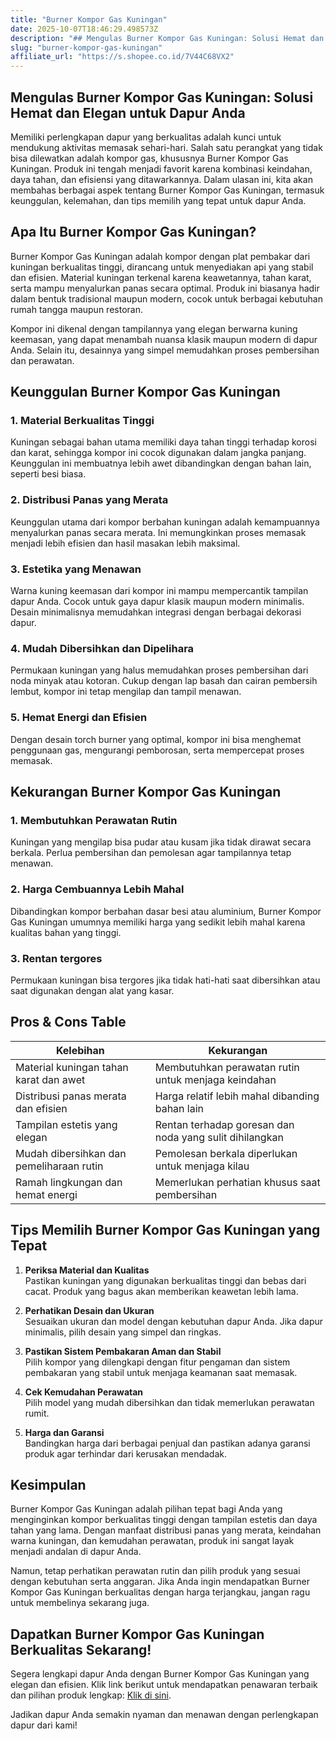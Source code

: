 ```yaml
---
title: "Burner Kompor Gas Kuningan"
date: 2025-10-07T18:46:29.498573Z
description: "## Mengulas Burner Kompor Gas Kuningan: Solusi Hemat dan Elegan untuk Dapur Anda..."
slug: "burner-kompor-gas-kuningan"
affiliate_url: "https://s.shopee.co.id/7V44C68VX2"
---
```

## Mengulas Burner Kompor Gas Kuningan: Solusi Hemat dan Elegan untuk Dapur Anda

Memiliki perlengkapan dapur yang berkualitas adalah kunci untuk mendukung aktivitas memasak sehari-hari. Salah satu perangkat yang tidak bisa dilewatkan adalah kompor gas, khususnya Burner Kompor Gas Kuningan. Produk ini tengah menjadi favorit karena kombinasi keindahan, daya tahan, dan efisiensi yang ditawarkannya. Dalam ulasan ini, kita akan membahas berbagai aspek tentang Burner Kompor Gas Kuningan, termasuk keunggulan, kelemahan, dan tips memilih yang tepat untuk dapur Anda.

## Apa Itu Burner Kompor Gas Kuningan?

Burner Kompor Gas Kuningan adalah kompor dengan plat pembakar dari kuningan berkualitas tinggi, dirancang untuk menyediakan api yang stabil dan efisien. Material kuningan terkenal karena keawetannya, tahan karat, serta mampu menyalurkan panas secara optimal. Produk ini biasanya hadir dalam bentuk tradisional maupun modern, cocok untuk berbagai kebutuhan rumah tangga maupun restoran.

Kompor ini dikenal dengan tampilannya yang elegan berwarna kuning keemasan, yang dapat menambah nuansa klasik maupun modern di dapur Anda. Selain itu, desainnya yang simpel memudahkan proses pembersihan dan perawatan.

## Keunggulan Burner Kompor Gas Kuningan

### 1. Material Berkualitas Tinggi

Kuningan sebagai bahan utama memiliki daya tahan tinggi terhadap korosi dan karat, sehingga kompor ini cocok digunakan dalam jangka panjang. Keunggulan ini membuatnya lebih awet dibandingkan dengan bahan lain, seperti besi biasa.

### 2. Distribusi Panas yang Merata

Keunggulan utama dari kompor berbahan kuningan adalah kemampuannya menyalurkan panas secara merata. Ini memungkinkan proses memasak menjadi lebih efisien dan hasil masakan lebih maksimal.

### 3. Estetika yang Menawan

Warna kuning keemasan dari kompor ini mampu mempercantik tampilan dapur Anda. Cocok untuk gaya dapur klasik maupun modern minimalis. Desain minimalisnya memudahkan integrasi dengan berbagai dekorasi dapur.

### 4. Mudah Dibersihkan dan Dipelihara

Permukaan kuningan yang halus memudahkan proses pembersihan dari noda minyak atau kotoran. Cukup dengan lap basah dan cairan pembersih lembut, kompor ini tetap mengilap dan tampil menawan.

### 5. Hemat Energi dan Efisien

Dengan desain torch burner yang optimal, kompor ini bisa menghemat penggunaan gas, mengurangi pemborosan, serta mempercepat proses memasak.

## Kekurangan Burner Kompor Gas Kuningan

### 1. Membutuhkan Perawatan Rutin

Kuningan yang mengilap bisa pudar atau kusam jika tidak dirawat secara berkala. Perlua pembersihan dan pemolesan agar tampilannya tetap menawan.

### 2. Harga Cembuannya Lebih Mahal

Dibandingkan kompor berbahan dasar besi atau aluminium, Burner Kompor Gas Kuningan umumnya memiliki harga yang sedikit lebih mahal karena kualitas bahan yang tinggi.

### 3. Rentan tergores

Permukaan kuningan bisa tergores jika tidak hati-hati saat dibersihkan atau saat digunakan dengan alat yang kasar.

## Pros & Cons Table

| Kelebihan                                    | Kekurangan                                                   |
|----------------------------------------------|--------------------------------------------------------------|
| Material kuningan tahan karat dan awet      | Membutuhkan perawatan rutin untuk menjaga keindahan      |
| Distribusi panas merata dan efisien         | Harga relatif lebih mahal dibanding bahan lain             |
| Tampilan estetis yang elegan                | Rentan terhadap goresan dan noda yang sulit dihilangkan   |
| Mudah dibersihkan dan pemeliharaan rutin   | Pemolesan berkala diperlukan untuk menjaga kilau         |
| Ramah lingkungan dan hemat energi          | Memerlukan perhatian khusus saat pembersihan             |

## Tips Memilih Burner Kompor Gas Kuningan yang Tepat

1. **Periksa Material dan Kualitas**  
Pastikan kuningan yang digunakan berkualitas tinggi dan bebas dari cacat. Produk yang bagus akan memberikan keawetan lebih lama.

2. **Perhatikan Desain dan Ukuran**  
Sesuaikan ukuran dan model dengan kebutuhan dapur Anda. Jika dapur minimalis, pilih desain yang simpel dan ringkas.

3. **Pastikan Sistem Pembakaran Aman dan Stabil**  
Pilih kompor yang dilengkapi dengan fitur pengaman dan sistem pembakaran yang stabil untuk menjaga keamanan saat memasak.

4. **Cek Kemudahan Perawatan**  
Pilih model yang mudah dibersihkan dan tidak memerlukan perawatan rumit.

5. **Harga dan Garansi**  
Bandingkan harga dari berbagai penjual dan pastikan adanya garansi produk agar terhindar dari kerusakan mendadak.

## Kesimpulan

Burner Kompor Gas Kuningan adalah pilihan tepat bagi Anda yang menginginkan kompor berkualitas tinggi dengan tampilan estetis dan daya tahan yang lama. Dengan manfaat distribusi panas yang merata, keindahan warna kuningan, dan kemudahan perawatan, produk ini sangat layak menjadi andalan di dapur Anda.

Namun, tetap perhatikan perawatan rutin dan pilih produk yang sesuai dengan kebutuhan serta anggaran. Jika Anda ingin mendapatkan Burner Kompor Gas Kuningan berkualitas dengan harga terjangkau, jangan ragu untuk membelinya sekarang juga.

## Dapatkan Burner Kompor Gas Kuningan Berkualitas Sekarang!

Segera lengkapi dapur Anda dengan Burner Kompor Gas Kuningan yang elegan dan efisien. Klik link berikut untuk mendapatkan penawaran terbaik dan pilihan produk lengkap: [Klik di sini](https://s.shopee.co.id/7V44C68VX2).

Jadikan dapur Anda semakin nyaman dan menawan dengan perlengkapan dapur dari kami!